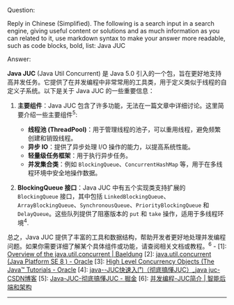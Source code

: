 Question:

Reply in Chinese (Simplified).
The following is a search input in a search engine, giving useful content or solutions and as much information as you can related to it, use markdown syntax to make your answer more readable, such as code blocks, bold, list:
Java JUC

Answer:

**Java JUC** (Java Util Concurrent) 是 Java 5.0 引入的一个包，旨在更好地支持高并发任务。它提供了在并发编程中非常常用的工具类，用于定义类似于线程的自定义子系统。以下是关于 Java JUC 的一些重要信息：

1. **主要组件**：Java JUC 包含了许多功能，无法在一篇文章中详细讨论。这里简要介绍一些主要组件<sup>5</sup>:
    - **线程池 (ThreadPool)**：用于管理线程的池子，可以重用线程，避免频繁创建和销毁线程。
    - **异步 IO**：提供了异步处理 I/O 操作的能力，以提高系统性能。
    - **轻量级任务框架**：用于执行异步任务。
    - **并发集合类**：例如 `BlockingQueue`、`ConcurrentHashMap` 等，用于在多线程环境中安全地操作数据。

2. **BlockingQueue 接口**：Java JUC 中有五个实现类支持扩展的 `BlockingQueue` 接口，其中包括 `LinkedBlockingQueue`、`ArrayBlockingQueue`、`SynchronousQueue`、`PriorityBlockingQueue` 和 `DelayQueue`。这些队列提供了阻塞版本的 `put` 和 `take` 操作，适用于多线程环境<sup>4</sup>.

总之，Java JUC 提供了丰富的工具和数据结构，帮助开发者更好地处理并发编程问题。如果你需要详细了解某个具体组件或功能，请查阅相关文档或教程。<sup>6</sup>
\-
\[1]: [Overview of the java.util.concurrent | Baeldung](https://www.baeldung.com/java-util-concurrent)
\[2]: [java.util.concurrent (Java Platform SE 8 ) - Oracle](https://docs.oracle.com/javase/8/docs/api/java/util/concurrent/package-summary.html)
\[3]: [High Level Concurrency Objects (The Java™ Tutorials - Oracle](https://docs.oracle.com/javase/tutorial/essential/concurrency/highlevel.html)
\[4]: [java--JUC快速入门（彻底搞懂JUC）_java juc-CSDN博客](https://blog.csdn.net/weixin_43888181/article/details/116546374)
\[5]: [Java-JUC-彻底搞懂JUC - 掘金](https://juejin.cn/post/7090539078378061831)
\[6]: [并发编程-JUC简介 | 智能后端和架构](https://yijiyong.com/java/juc/01-intro.html)

<hr/>

